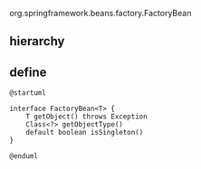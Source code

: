 org.springframework.beans.factory.FactoryBean

## hierarchy

## define
```plantuml
@startuml

interface FactoryBean<T> {
	T getObject() throws Exception
	Class<?> getObjectType()
	default boolean isSingleton()
}

@enduml
```